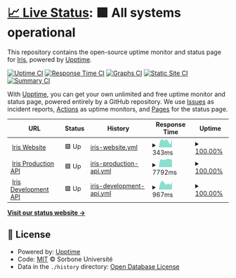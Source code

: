# [📈 Live Status](https://dioptra-io.github.io/iris-uptime): <!--live status--> **🟩 All systems operational**

This repository contains the open-source uptime monitor and status page for [Iris](https://iris.dioptra.io/), powered by [Upptime](https://github.com/upptime/upptime).

[![Uptime CI](https://github.com/dioptra-io/iris-uptime/workflows/Uptime%20CI/badge.svg)](https://github.com/dioptra-io/iris-uptime/actions?query=workflow%3A%22Uptime+CI%22)
[![Response Time CI](https://github.com/dioptra-io/iris-uptime/workflows/Response%20Time%20CI/badge.svg)](https://github.com/dioptra-io/iris-uptime/actions?query=workflow%3A%22Response+Time+CI%22)
[![Graphs CI](https://github.com/dioptra-io/iris-uptime/workflows/Graphs%20CI/badge.svg)](https://github.com/dioptra-io/iris-uptime/actions?query=workflow%3A%22Graphs+CI%22)
[![Static Site CI](https://github.com/dioptra-io/iris-uptime/workflows/Static%20Site%20CI/badge.svg)](https://github.com/dioptra-io/iris-uptime/actions?query=workflow%3A%22Static+Site+CI%22)
[![Summary CI](https://github.com/dioptra-io/iris-uptime/workflows/Summary%20CI/badge.svg)](https://github.com/dioptra-io/iris-uptime/actions?query=workflow%3A%22Summary+CI%22)

With [Upptime](https://upptime.js.org), you can get your own unlimited and free uptime monitor and status page, powered entirely by a GitHub repository. We use [Issues](https://github.com/dioptra-io/iris-uptime/issues) as incident reports, [Actions](https://github.com/dioptra-io/iris-uptime/actions) as uptime monitors, and [Pages](https://dioptra-io.github.io/iris-uptime) for the status page.

<!--start: status pages-->
<!-- This summary is generated by Upptime (https://github.com/upptime/upptime) -->
<!-- Do not edit this manually, your changes will be overwritten -->
<!-- prettier-ignore -->
| URL | Status | History | Response Time | Uptime |
| --- | ------ | ------- | ------------- | ------ |
| <img alt="" src="https://icons.duckduckgo.com/ip3/iris.dioptra.io.ico" height="13"> [Iris Website](https://iris.dioptra.io) | 🟩 Up | [iris-website.yml](https://github.com/dioptra-io/iris-uptime/commits/HEAD/history/iris-website.yml) | <details><summary><img alt="Response time graph" src="./graphs/iris-website/response-time-week.png" height="20"> 343ms</summary><br><a href="https://dioptra-io.github.io/iris-uptime/history/iris-website"><img alt="Response time 317" src="https://img.shields.io/endpoint?url=https%3A%2F%2Fraw.githubusercontent.com%2Fdioptra-io%2Firis-uptime%2FHEAD%2Fapi%2Firis-website%2Fresponse-time.json"></a><br><a href="https://dioptra-io.github.io/iris-uptime/history/iris-website"><img alt="24-hour response time 383" src="https://img.shields.io/endpoint?url=https%3A%2F%2Fraw.githubusercontent.com%2Fdioptra-io%2Firis-uptime%2FHEAD%2Fapi%2Firis-website%2Fresponse-time-day.json"></a><br><a href="https://dioptra-io.github.io/iris-uptime/history/iris-website"><img alt="7-day response time 343" src="https://img.shields.io/endpoint?url=https%3A%2F%2Fraw.githubusercontent.com%2Fdioptra-io%2Firis-uptime%2FHEAD%2Fapi%2Firis-website%2Fresponse-time-week.json"></a><br><a href="https://dioptra-io.github.io/iris-uptime/history/iris-website"><img alt="30-day response time 331" src="https://img.shields.io/endpoint?url=https%3A%2F%2Fraw.githubusercontent.com%2Fdioptra-io%2Firis-uptime%2FHEAD%2Fapi%2Firis-website%2Fresponse-time-month.json"></a><br><a href="https://dioptra-io.github.io/iris-uptime/history/iris-website"><img alt="1-year response time 311" src="https://img.shields.io/endpoint?url=https%3A%2F%2Fraw.githubusercontent.com%2Fdioptra-io%2Firis-uptime%2FHEAD%2Fapi%2Firis-website%2Fresponse-time-year.json"></a></details> | <details><summary><a href="https://dioptra-io.github.io/iris-uptime/history/iris-website">100.00%</a></summary><a href="https://dioptra-io.github.io/iris-uptime/history/iris-website"><img alt="All-time uptime 100.00%" src="https://img.shields.io/endpoint?url=https%3A%2F%2Fraw.githubusercontent.com%2Fdioptra-io%2Firis-uptime%2FHEAD%2Fapi%2Firis-website%2Fuptime.json"></a><br><a href="https://dioptra-io.github.io/iris-uptime/history/iris-website"><img alt="24-hour uptime 100.00%" src="https://img.shields.io/endpoint?url=https%3A%2F%2Fraw.githubusercontent.com%2Fdioptra-io%2Firis-uptime%2FHEAD%2Fapi%2Firis-website%2Fuptime-day.json"></a><br><a href="https://dioptra-io.github.io/iris-uptime/history/iris-website"><img alt="7-day uptime 100.00%" src="https://img.shields.io/endpoint?url=https%3A%2F%2Fraw.githubusercontent.com%2Fdioptra-io%2Firis-uptime%2FHEAD%2Fapi%2Firis-website%2Fuptime-week.json"></a><br><a href="https://dioptra-io.github.io/iris-uptime/history/iris-website"><img alt="30-day uptime 100.00%" src="https://img.shields.io/endpoint?url=https%3A%2F%2Fraw.githubusercontent.com%2Fdioptra-io%2Firis-uptime%2FHEAD%2Fapi%2Firis-website%2Fuptime-month.json"></a><br><a href="https://dioptra-io.github.io/iris-uptime/history/iris-website"><img alt="1-year uptime 100.00%" src="https://img.shields.io/endpoint?url=https%3A%2F%2Fraw.githubusercontent.com%2Fdioptra-io%2Firis-uptime%2FHEAD%2Fapi%2Firis-website%2Fuptime-year.json"></a></details>
| <img alt="" src="https://icons.duckduckgo.com/ip3/api.iris.dioptra.io.ico" height="13"> [Iris Production API](https://api.iris.dioptra.io/status) | 🟩 Up | [iris-production-api.yml](https://github.com/dioptra-io/iris-uptime/commits/HEAD/history/iris-production-api.yml) | <details><summary><img alt="Response time graph" src="./graphs/iris-production-api/response-time-week.png" height="20"> 7792ms</summary><br><a href="https://dioptra-io.github.io/iris-uptime/history/iris-production-api"><img alt="Response time 5546" src="https://img.shields.io/endpoint?url=https%3A%2F%2Fraw.githubusercontent.com%2Fdioptra-io%2Firis-uptime%2FHEAD%2Fapi%2Firis-production-api%2Fresponse-time.json"></a><br><a href="https://dioptra-io.github.io/iris-uptime/history/iris-production-api"><img alt="24-hour response time 7393" src="https://img.shields.io/endpoint?url=https%3A%2F%2Fraw.githubusercontent.com%2Fdioptra-io%2Firis-uptime%2FHEAD%2Fapi%2Firis-production-api%2Fresponse-time-day.json"></a><br><a href="https://dioptra-io.github.io/iris-uptime/history/iris-production-api"><img alt="7-day response time 7792" src="https://img.shields.io/endpoint?url=https%3A%2F%2Fraw.githubusercontent.com%2Fdioptra-io%2Firis-uptime%2FHEAD%2Fapi%2Firis-production-api%2Fresponse-time-week.json"></a><br><a href="https://dioptra-io.github.io/iris-uptime/history/iris-production-api"><img alt="30-day response time 8291" src="https://img.shields.io/endpoint?url=https%3A%2F%2Fraw.githubusercontent.com%2Fdioptra-io%2Firis-uptime%2FHEAD%2Fapi%2Firis-production-api%2Fresponse-time-month.json"></a><br><a href="https://dioptra-io.github.io/iris-uptime/history/iris-production-api"><img alt="1-year response time 6425" src="https://img.shields.io/endpoint?url=https%3A%2F%2Fraw.githubusercontent.com%2Fdioptra-io%2Firis-uptime%2FHEAD%2Fapi%2Firis-production-api%2Fresponse-time-year.json"></a></details> | <details><summary><a href="https://dioptra-io.github.io/iris-uptime/history/iris-production-api">100.00%</a></summary><a href="https://dioptra-io.github.io/iris-uptime/history/iris-production-api"><img alt="All-time uptime 97.55%" src="https://img.shields.io/endpoint?url=https%3A%2F%2Fraw.githubusercontent.com%2Fdioptra-io%2Firis-uptime%2FHEAD%2Fapi%2Firis-production-api%2Fuptime.json"></a><br><a href="https://dioptra-io.github.io/iris-uptime/history/iris-production-api"><img alt="24-hour uptime 100.00%" src="https://img.shields.io/endpoint?url=https%3A%2F%2Fraw.githubusercontent.com%2Fdioptra-io%2Firis-uptime%2FHEAD%2Fapi%2Firis-production-api%2Fuptime-day.json"></a><br><a href="https://dioptra-io.github.io/iris-uptime/history/iris-production-api"><img alt="7-day uptime 100.00%" src="https://img.shields.io/endpoint?url=https%3A%2F%2Fraw.githubusercontent.com%2Fdioptra-io%2Firis-uptime%2FHEAD%2Fapi%2Firis-production-api%2Fuptime-week.json"></a><br><a href="https://dioptra-io.github.io/iris-uptime/history/iris-production-api"><img alt="30-day uptime 99.80%" src="https://img.shields.io/endpoint?url=https%3A%2F%2Fraw.githubusercontent.com%2Fdioptra-io%2Firis-uptime%2FHEAD%2Fapi%2Firis-production-api%2Fuptime-month.json"></a><br><a href="https://dioptra-io.github.io/iris-uptime/history/iris-production-api"><img alt="1-year uptime 98.35%" src="https://img.shields.io/endpoint?url=https%3A%2F%2Fraw.githubusercontent.com%2Fdioptra-io%2Firis-uptime%2FHEAD%2Fapi%2Firis-production-api%2Fuptime-year.json"></a></details>
| <img alt="" src="https://icons.duckduckgo.com/ip3/api.dev.iris.dioptra.io.ico" height="13"> [Iris Development API](https://api.dev.iris.dioptra.io/status) | 🟩 Up | [iris-development-api.yml](https://github.com/dioptra-io/iris-uptime/commits/HEAD/history/iris-development-api.yml) | <details><summary><img alt="Response time graph" src="./graphs/iris-development-api/response-time-week.png" height="20"> 967ms</summary><br><a href="https://dioptra-io.github.io/iris-uptime/history/iris-development-api"><img alt="Response time 1197" src="https://img.shields.io/endpoint?url=https%3A%2F%2Fraw.githubusercontent.com%2Fdioptra-io%2Firis-uptime%2FHEAD%2Fapi%2Firis-development-api%2Fresponse-time.json"></a><br><a href="https://dioptra-io.github.io/iris-uptime/history/iris-development-api"><img alt="24-hour response time 827" src="https://img.shields.io/endpoint?url=https%3A%2F%2Fraw.githubusercontent.com%2Fdioptra-io%2Firis-uptime%2FHEAD%2Fapi%2Firis-development-api%2Fresponse-time-day.json"></a><br><a href="https://dioptra-io.github.io/iris-uptime/history/iris-development-api"><img alt="7-day response time 967" src="https://img.shields.io/endpoint?url=https%3A%2F%2Fraw.githubusercontent.com%2Fdioptra-io%2Firis-uptime%2FHEAD%2Fapi%2Firis-development-api%2Fresponse-time-week.json"></a><br><a href="https://dioptra-io.github.io/iris-uptime/history/iris-development-api"><img alt="30-day response time 2408" src="https://img.shields.io/endpoint?url=https%3A%2F%2Fraw.githubusercontent.com%2Fdioptra-io%2Firis-uptime%2FHEAD%2Fapi%2Firis-development-api%2Fresponse-time-month.json"></a><br><a href="https://dioptra-io.github.io/iris-uptime/history/iris-development-api"><img alt="1-year response time 1269" src="https://img.shields.io/endpoint?url=https%3A%2F%2Fraw.githubusercontent.com%2Fdioptra-io%2Firis-uptime%2FHEAD%2Fapi%2Firis-development-api%2Fresponse-time-year.json"></a></details> | <details><summary><a href="https://dioptra-io.github.io/iris-uptime/history/iris-development-api">100.00%</a></summary><a href="https://dioptra-io.github.io/iris-uptime/history/iris-development-api"><img alt="All-time uptime 96.77%" src="https://img.shields.io/endpoint?url=https%3A%2F%2Fraw.githubusercontent.com%2Fdioptra-io%2Firis-uptime%2FHEAD%2Fapi%2Firis-development-api%2Fuptime.json"></a><br><a href="https://dioptra-io.github.io/iris-uptime/history/iris-development-api"><img alt="24-hour uptime 100.00%" src="https://img.shields.io/endpoint?url=https%3A%2F%2Fraw.githubusercontent.com%2Fdioptra-io%2Firis-uptime%2FHEAD%2Fapi%2Firis-development-api%2Fuptime-day.json"></a><br><a href="https://dioptra-io.github.io/iris-uptime/history/iris-development-api"><img alt="7-day uptime 100.00%" src="https://img.shields.io/endpoint?url=https%3A%2F%2Fraw.githubusercontent.com%2Fdioptra-io%2Firis-uptime%2FHEAD%2Fapi%2Firis-development-api%2Fuptime-week.json"></a><br><a href="https://dioptra-io.github.io/iris-uptime/history/iris-development-api"><img alt="30-day uptime 99.87%" src="https://img.shields.io/endpoint?url=https%3A%2F%2Fraw.githubusercontent.com%2Fdioptra-io%2Firis-uptime%2FHEAD%2Fapi%2Firis-development-api%2Fuptime-month.json"></a><br><a href="https://dioptra-io.github.io/iris-uptime/history/iris-development-api"><img alt="1-year uptime 98.35%" src="https://img.shields.io/endpoint?url=https%3A%2F%2Fraw.githubusercontent.com%2Fdioptra-io%2Firis-uptime%2FHEAD%2Fapi%2Firis-development-api%2Fuptime-year.json"></a></details>

<!--end: status pages-->

[**Visit our status website →**](https://dioptra-io.github.io/iris-uptime)

## 📄 License

- Powered by: [Upptime](https://github.com/upptime/upptime)
- Code: [MIT](./LICENSE) © Sorbone Université
- Data in the `./history` directory: [Open Database License](https://opendatacommons.org/licenses/odbl/1-0/)
